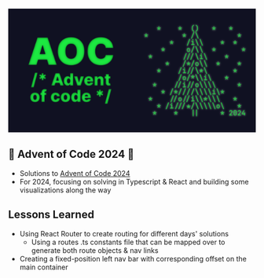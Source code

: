 ![](/public/aoc-header.png)

## 🎄 Advent of Code 2024 🎄

- Solutions to [Advent of Code 2024](https://adventofcode.com/)
- For 2024, focusing on solving in Typescript & React and building some visualizations along the way

## Lessons Learned

- Using React Router to create routing for different days' solutions
  - Using a routes .ts constants file that can be mapped over to generate both route objects & nav links
- Creating a fixed-position left nav bar with corresponding offset on the main container
